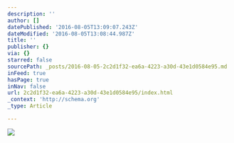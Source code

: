 ```yaml
---
description: ''
author: []
datePublished: '2016-08-05T13:09:07.243Z'
dateModified: '2016-08-05T13:08:44.987Z'
title: ''
publisher: {}
via: {}
starred: false
sourcePath: _posts/2016-08-05-2c2d1f32-ea6a-4223-a30d-43e1d0584e95.md
inFeed: true
hasPage: true
inNav: false
url: 2c2d1f32-ea6a-4223-a30d-43e1d0584e95/index.html
_context: 'http://schema.org'
_type: Article

---
```

![](https://the-grid-user-content.s3-us-west-2.amazonaws.com/35ebf544-84d1-4267-8bb3-b35a6a6d9af2.jpg)